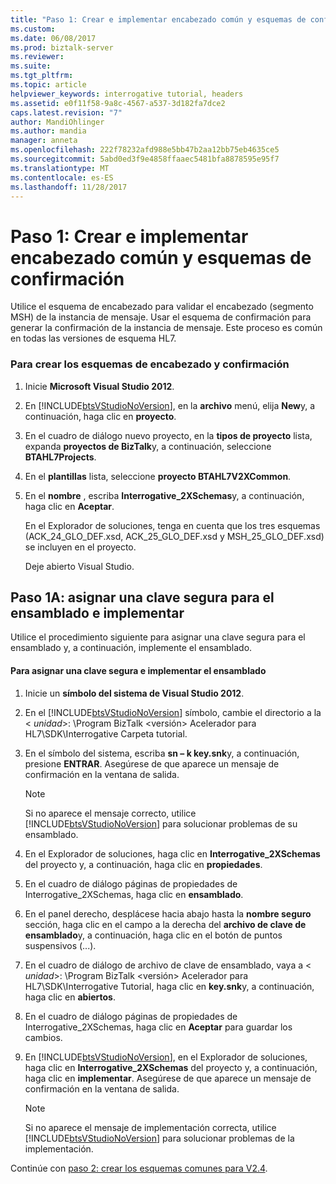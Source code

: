 ```yaml
---
title: "Paso 1: Crear e implementar encabezado común y esquemas de confirmación | Documentos de Microsoft"
ms.custom: 
ms.date: 06/08/2017
ms.prod: biztalk-server
ms.reviewer: 
ms.suite: 
ms.tgt_pltfrm: 
ms.topic: article
helpviewer_keywords: interrogative tutorial, headers
ms.assetid: e0f11f58-9a8c-4567-a537-3d182fa7dce2
caps.latest.revision: "7"
author: MandiOhlinger
ms.author: mandia
manager: anneta
ms.openlocfilehash: 222f78232afd988e5bb47b2aa12bb75eb4635ce5
ms.sourcegitcommit: 5abd0ed3f9e4858ffaaec5481bfa8878595e95f7
ms.translationtype: MT
ms.contentlocale: es-ES
ms.lasthandoff: 11/28/2017
---
```

# <a name="step-1-create-and-deploy-common-header-and-acknowledgment-schemas"></a>Paso 1: Crear e implementar encabezado común y esquemas de confirmación
Utilice el esquema de encabezado para validar el encabezado (segmento MSH) de la instancia de mensaje. Usar el esquema de confirmación para generar la confirmación de la instancia de mensaje. Este proceso es común en todas las versiones de esquema HL7.  
  
### <a name="to-create-the-header-and-acknowledgment-schemas"></a>Para crear los esquemas de encabezado y confirmación  
  
1.  Inicie **Microsoft Visual Studio 2012**.  
  
2.  En [!INCLUDE[btsVStudioNoVersion](../../includes/btsvstudionoversion-md.md)], en la **archivo** menú, elija **New**y, a continuación, haga clic en **proyecto**.  
  
3.  En el cuadro de diálogo nuevo proyecto, en la **tipos de proyecto** lista, expanda **proyectos de BizTalk**y, a continuación, seleccione **BTAHL7Projects**.  
  
4.  En el **plantillas** lista, seleccione **proyecto BTAHL7V2XCommon**.  
  
5.  En el **nombre** , escriba **Interrogative_2XSchemas**y, a continuación, haga clic en **Aceptar**.  
  
     En el Explorador de soluciones, tenga en cuenta que los tres esquemas (ACK_24_GLO_DEF.xsd, ACK_25_GLO_DEF.xsd y MSH_25_GLO_DEF.xsd) se incluyen en el proyecto.  
  
     Deje abierto Visual Studio.  
  
## <a name="step-1a-assign-a-strong-key-to-the-assembly-and-deploy"></a>Paso 1A: asignar una clave segura para el ensamblado e implementar  
 Utilice el procedimiento siguiente para asignar una clave segura para el ensamblado y, a continuación, implemente el ensamblado.  
  
#### <a name="to-assign-a-strong-key-and-deploy-the-assembly"></a>Para asignar una clave segura e implementar el ensamblado  
  
1.  Inicie un **símbolo del sistema de Visual Studio 2012**.  
  
2.  En el [!INCLUDE[btsVStudioNoVersion](../../includes/btsvstudionoversion-md.md)] símbolo, cambie el directorio a la \< *unidad*\>: \Program BizTalk \<versión\> Acelerador para HL7\SDK\Interrogative Carpeta tutorial.  
  
3.  En el símbolo del sistema, escriba **sn – k key.snk**y, a continuación, presione **ENTRAR**. Asegúrese de que aparece un mensaje de confirmación en la ventana de salida.  
  
    > [!NOTE]
    >  Si no aparece el mensaje correcto, utilice [!INCLUDE[btsVStudioNoVersion](../../includes/btsvstudionoversion-md.md)] para solucionar problemas de su ensamblado.  
  
4.  En el Explorador de soluciones, haga clic en **Interrogative_2XSchemas** del proyecto y, a continuación, haga clic en **propiedades**.  
  
5.  En el cuadro de diálogo páginas de propiedades de Interrogative_2XSchemas, haga clic en **ensamblado**.  
  
6.  En el panel derecho, desplácese hacia abajo hasta la **nombre seguro** sección, haga clic en el campo a la derecha del **archivo de clave de ensamblado**y, a continuación, haga clic en el botón de puntos suspensivos (...).  
  
7.  En el cuadro de diálogo de archivo de clave de ensamblado, vaya a \< *unidad*\>: \Program BizTalk \<versión\> Acelerador para HL7\SDK\Interrogative Tutorial, haga clic en **key.snk**y, a continuación, haga clic en **abiertos**.  
  
8.  En el cuadro de diálogo páginas de propiedades de Interrogative_2XSchemas, haga clic en **Aceptar** para guardar los cambios.  
  
9. En [!INCLUDE[btsVStudioNoVersion](../../includes/btsvstudionoversion-md.md)], en el Explorador de soluciones, haga clic en **Interrogative_2XSchemas** del proyecto y, a continuación, haga clic en **implementar**. Asegúrese de que aparece un mensaje de confirmación en la ventana de salida.  
  
    > [!NOTE]
    >  Si no aparece el mensaje de implementación correcta, utilice [!INCLUDE[btsVStudioNoVersion](../../includes/btsvstudionoversion-md.md)] para solucionar problemas de la implementación.  
  
 Continúe con [paso 2: crear los esquemas comunes para V2.4](../../adapters-and-accelerators/accelerator-hl7/step-2-create-common-schemas-for-v2-4.md).